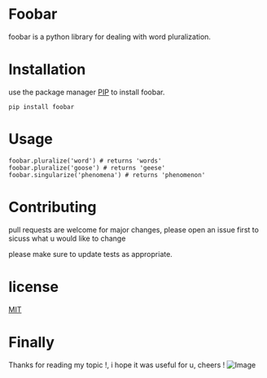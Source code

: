# Foobar
foobar is a python library for dealing with word pluralization.
# Installation
use the package manager [PIP](https://linuxize.com/post/how-to-install-pip-on-ubuntu-18.04/) to install foobar.
```
pip install foobar
```
# Usage
```
foobar.pluralize('word') # returns 'words'
foobar.pluralize('goose') # returns 'geese'
foobar.singularize('phenomena') # returns 'phenomenon'
```
# Contributing
pull requests are welcome for major changes, please open an issue first to sicuss what u would like to change

please make sure to update tests as appropriate.

# license
[MIT](https://opensource.org/licenses/MIT)

# Finally
Thanks for reading my topic !, i hope it was useful for u, cheers !
![Image](https://media.geeksforgeeks.org/wp-content/cdn-uploads/20210917204112/Top-10-Advance-Python-Concepts-That-You-Must-Know.png)
